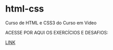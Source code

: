 # html-css
 Curso de HTML e CSS3 do Curso em Video

ACESSE POR AQUI OS EXERCÍCIOS E DESAFIOS:

[LINK](https://eduardomendes117.github.io/html-css/)